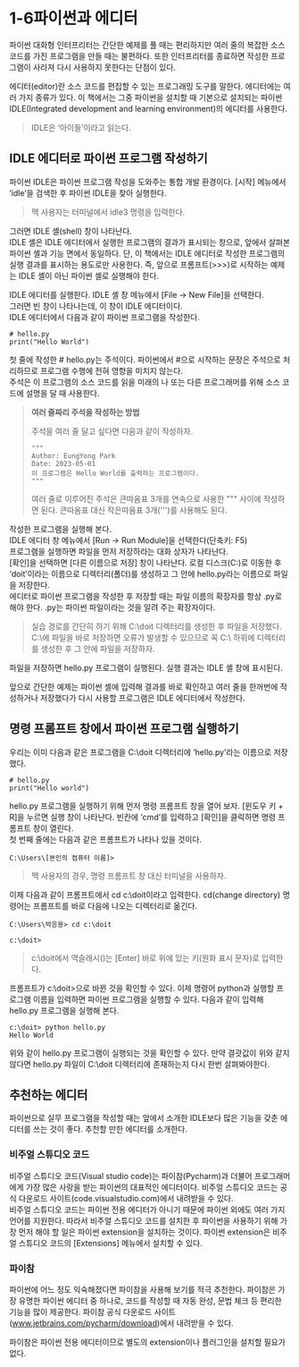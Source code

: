 # 1-6파이썬과 에디터
파이썬 대화형 인터프리터는 간단한 예제를 풀 때는 편리하지만 여러 줄의 복잡한 소스 코드를 가진 프로그램을 만들 때는 불편하다. 또한 인터프리터를 종료하면 작성한 프로그램이 사라져 다시 사용하지 못한다는 단점이 있다.   

에디터(editor)란 소스 코드를 편집할 수 있는 프로그래밍 도구를 말한다. 에디터에는 여러 가지 종류가 있다. 이 책에서는 그중 파이썬을 설치할 때 기본으로 설치되는 파이썬 IDLE(Integrated development and learning environment)의 에디터를 사용한다.   
> IDLE은 ‘아이들’이라고 읽는다.

## IDLE 에디터로 파이썬 프로그램 작성하기
파이썬 IDLE은 파이썬 프로그램 작성을 도와주는 통합 개발 환경이다. [시작] 메뉴에서 ‘idle’을 검색한 후 파이썬 IDLE을 찾아 실행한다.   
> 맥 사용자는 터미널에서 idle3 명령을 입력한다.

그러면 IDLE 셸(shell) 창이 나타난다.   
IDLE 셸은 IDLE 에디터에서 실행한 프로그램의 결과가 표시되는 창으로, 앞에서 살펴본 파이썬 셸과 기능 면에서 동일하다. 단, 이 책에서는 IDLE 에디터로 작성한 프로그램의 실행 결과를 표시하는 용도로만 사용한다. 즉, 앞으로 프롬프트(>>>)로 시작하는 예제는 IDLE 셸이 아닌 파이썬 셸로 실행해야 한다.   

IDLE 에디터를 실행한다.
IDLE 셸 창 메뉴에서 [File → New File]을 선택한다.   
그러면 빈 창이 나타나는데, 이 창이 IDLE 에디터이다.    
IDLE 에디터에서 다음과 같이 파이썬 프로그램을 작성한다.   
```
# hello.py
print("Hello World")
```
첫 줄에 작성한 # hello.py는 주석이다. 파이썬에서 #으로 시작하는 문장은 주석으로 처리하므로 프로그램 수행에 전혀 영향을 미치지 않는다.    
주석은 이 프로그램의 소스 코드를 읽을 미래의 나 또는 다른 프로그래머를 위해 소스 코드에 설명을 달 때 사용한다.   
> **여러 줄짜리 주석을 작성하는 방법**   
>
> 주석을 여러 줄 달고 싶다면 다음과 같이 작성하자.
> ```
> """
> Author: EungYong Park
> Date: 2023-05-01
> 이 프로그램은 Hello World를 출력하는 프로그램이다.
> """   
> ```
> 여러 줄로 이루어진 주석은 큰따옴표 3개를 연속으로 사용한 """ 사이에 작성하면 된다. 큰따옴표 대신 작은따옴표 3개(''')를 사용해도 된다.

작성한 프로그램을 실행해 본다.   
IDLE 에디터 창 메뉴에서 [Run → Run Module]을 선택한다(단축키: F5)   
프로그램을 실행하면 파일을 먼저 저장하라는 대화 상자가 나타난다.   
[확인]을 선택하면 [다른 이름으로 저장] 창이 나타난다. 로컬 디스크(C:)로 이동한 후 ‘doit’이라는 이름으로 디렉터리(폴더)를 생성하고 그 안에 hello.py라는 이름으로 파일을 저장한다.   
에디터로 파이썬 프로그램을 작성한 후 저장할 때는 파일 이름의 확장자를 항상 .py로 해야 한다. .py는 파이썬 파일이라는 것을 알려 주는 확장자이다.   
>실습 경로를 간단히 하기 위해 C:\doit 디렉터리를 생성한 후 파일을 저장했다. C:\에 파일을 바로 저장하면 오류가 발생할
>수 있으므로 꼭 C:\ 하위에 디렉터리를 생성한 후 그 안에 파일을 저장하자.

파일을 저장하면 hello.py 프로그램이 실행된다. 실행 결과는 IDLE 셸 창에 표시된다.   

앞으로 간단한 예제는 파이썬 셸에 입력해 결과를 바로 확인하고 여러 줄을 한꺼번에 작성하거나 저장했다가 다시 사용할 프로그램은 IDLE 에디터에서 작성한다.   

## 명령 프롬프트 창에서 파이썬 프로그램 실행하기   
우리는 이미 다음과 같은 프로그램을 C:\doit 디렉터리에 ‘hello.py’라는 이름으로 저장했다.   
```
# hello.py
print("Hello world")
```   
hello.py 프로그램을 실행하기 위해 먼저 명령 프롬프트 창을 열어 보자. [윈도우 키 + R]을 누르면 실행 창이 나타난다. 빈칸에 ‘cmd’를 입력하고 [확인]을 클릭하면 명령 프롬프트 창이 열린다.   
첫 번째 줄에는 다음과 같은 프롬프트가 나타나 있을 것이다.   
```
C:\Users\[본인의 컴퓨터 이름]>
```
> 맥 사용자의 경우, 명령 프롬프트 창 대신 터미널을 사용하자.

이제 다음과 같이 프롬프트에서 cd c:\doit이라고 입력한다. cd(change directory) 명령어는 프롬프트를 바로 다음에 나오는 디렉터리로 옮긴다.   
```
C:\Users\박응용> cd c:\doit

c:\doit>
```
> c:\doit에서 역슬래시(\)는 [Enter] 바로 위에 있는 키(원화 표시 문자)로 입력한다.

프롬프트가 c:\doit>으로 바뀐 것을 확인할 수 있다. 이제 명령어 python과 실행할 프로그램 이름을 입력하면 파이썬 프로그램을 실행할 수 있다. 다음과 같이 입력해 hello.py 프로그램을 실행해 본다.   
```
c:\doit> python hello.py
Hello World
```
위와 같이 hello.py 프로그램이 실행되는 것을 확인할 수 있다. 만약 결괏값이 위와 같지 않다면 hello.py 파일이 C:\doit 디렉터리에 존재하는지 다시 한번 살펴봐야한다.   

## 추천하는 에디터
파이썬으로 실무 프로그램을 작성할 때는 앞에서 소개한 IDLE보다 많은 기능을 갖춘 에디터를 쓰는 것이 좋다. 추천할 만한 에디터를 소개한다.   

### 비주얼 스튜디오 코드
비주얼 스튜디오 코드(Visual studio code)는 파이참(Pycharm)과 더불어 프로그래머에게 가장 많은 사랑을 받는 파이썬의 대표적인 에디터이다. 비주얼 스튜디오 코드는 공식 다운로드 사이트(code.visualstudio.com)에서 내려받을 수 있다.   
비주얼 스튜디오 코드는 파이썬 전용 에디터가 아니기 때문에 파이썬 외에도 여러 가지 언어를 지원한다. 따라서 비주얼 스튜디오 코드를 설치한 후 파이썬을 사용하기 위해 가장 먼저 해야 할 일은 파이썬 extension을 설치하는 것이다. 파이썬 extension은 비주얼 스튜디오 코드의 [Extensions] 메뉴에서 설치할 수 있다.   

### 파이참   
파이썬에 어느 정도 익숙해졌다면 파이참을 사용해 보기를 적극 추천한다. 파이참은 가장 유명한 파이썬 에디터 중 하나로, 코드를 작성할 때 자동 완성, 문법 체크 등 편리한 기능을 많이 제공한다. 파이참 공식 다운로드 사이트(www.jetbrains.com/pycharm/download)에서 내려받을 수 있다.   

파이참은 파이썬 전용 에디터이므로 별도의 extension이나 플러그인을 설치할 필요가 없다.














